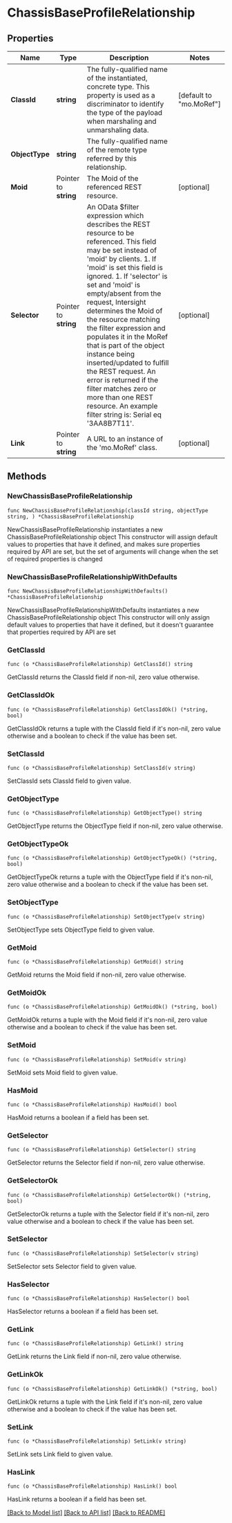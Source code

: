# ChassisBaseProfileRelationship

## Properties

Name | Type | Description | Notes
------------ | ------------- | ------------- | -------------
**ClassId** | **string** | The fully-qualified name of the instantiated, concrete type. This property is used as a discriminator to identify the type of the payload when marshaling and unmarshaling data. | [default to "mo.MoRef"]
**ObjectType** | **string** | The fully-qualified name of the remote type referred by this relationship. | 
**Moid** | Pointer to **string** | The Moid of the referenced REST resource. | [optional] 
**Selector** | Pointer to **string** | An OData $filter expression which describes the REST resource to be referenced. This field may be set instead of &#39;moid&#39; by clients. 1. If &#39;moid&#39; is set this field is ignored. 1. If &#39;selector&#39; is set and &#39;moid&#39; is empty/absent from the request, Intersight determines the Moid of the resource matching the filter expression and populates it in the MoRef that is part of the object instance being inserted/updated to fulfill the REST request. An error is returned if the filter matches zero or more than one REST resource. An example filter string is: Serial eq &#39;3AA8B7T11&#39;. | [optional] 
**Link** | Pointer to **string** | A URL to an instance of the &#39;mo.MoRef&#39; class. | [optional] 

## Methods

### NewChassisBaseProfileRelationship

`func NewChassisBaseProfileRelationship(classId string, objectType string, ) *ChassisBaseProfileRelationship`

NewChassisBaseProfileRelationship instantiates a new ChassisBaseProfileRelationship object
This constructor will assign default values to properties that have it defined,
and makes sure properties required by API are set, but the set of arguments
will change when the set of required properties is changed

### NewChassisBaseProfileRelationshipWithDefaults

`func NewChassisBaseProfileRelationshipWithDefaults() *ChassisBaseProfileRelationship`

NewChassisBaseProfileRelationshipWithDefaults instantiates a new ChassisBaseProfileRelationship object
This constructor will only assign default values to properties that have it defined,
but it doesn't guarantee that properties required by API are set

### GetClassId

`func (o *ChassisBaseProfileRelationship) GetClassId() string`

GetClassId returns the ClassId field if non-nil, zero value otherwise.

### GetClassIdOk

`func (o *ChassisBaseProfileRelationship) GetClassIdOk() (*string, bool)`

GetClassIdOk returns a tuple with the ClassId field if it's non-nil, zero value otherwise
and a boolean to check if the value has been set.

### SetClassId

`func (o *ChassisBaseProfileRelationship) SetClassId(v string)`

SetClassId sets ClassId field to given value.


### GetObjectType

`func (o *ChassisBaseProfileRelationship) GetObjectType() string`

GetObjectType returns the ObjectType field if non-nil, zero value otherwise.

### GetObjectTypeOk

`func (o *ChassisBaseProfileRelationship) GetObjectTypeOk() (*string, bool)`

GetObjectTypeOk returns a tuple with the ObjectType field if it's non-nil, zero value otherwise
and a boolean to check if the value has been set.

### SetObjectType

`func (o *ChassisBaseProfileRelationship) SetObjectType(v string)`

SetObjectType sets ObjectType field to given value.


### GetMoid

`func (o *ChassisBaseProfileRelationship) GetMoid() string`

GetMoid returns the Moid field if non-nil, zero value otherwise.

### GetMoidOk

`func (o *ChassisBaseProfileRelationship) GetMoidOk() (*string, bool)`

GetMoidOk returns a tuple with the Moid field if it's non-nil, zero value otherwise
and a boolean to check if the value has been set.

### SetMoid

`func (o *ChassisBaseProfileRelationship) SetMoid(v string)`

SetMoid sets Moid field to given value.

### HasMoid

`func (o *ChassisBaseProfileRelationship) HasMoid() bool`

HasMoid returns a boolean if a field has been set.

### GetSelector

`func (o *ChassisBaseProfileRelationship) GetSelector() string`

GetSelector returns the Selector field if non-nil, zero value otherwise.

### GetSelectorOk

`func (o *ChassisBaseProfileRelationship) GetSelectorOk() (*string, bool)`

GetSelectorOk returns a tuple with the Selector field if it's non-nil, zero value otherwise
and a boolean to check if the value has been set.

### SetSelector

`func (o *ChassisBaseProfileRelationship) SetSelector(v string)`

SetSelector sets Selector field to given value.

### HasSelector

`func (o *ChassisBaseProfileRelationship) HasSelector() bool`

HasSelector returns a boolean if a field has been set.

### GetLink

`func (o *ChassisBaseProfileRelationship) GetLink() string`

GetLink returns the Link field if non-nil, zero value otherwise.

### GetLinkOk

`func (o *ChassisBaseProfileRelationship) GetLinkOk() (*string, bool)`

GetLinkOk returns a tuple with the Link field if it's non-nil, zero value otherwise
and a boolean to check if the value has been set.

### SetLink

`func (o *ChassisBaseProfileRelationship) SetLink(v string)`

SetLink sets Link field to given value.

### HasLink

`func (o *ChassisBaseProfileRelationship) HasLink() bool`

HasLink returns a boolean if a field has been set.


[[Back to Model list]](../README.md#documentation-for-models) [[Back to API list]](../README.md#documentation-for-api-endpoints) [[Back to README]](../README.md)


